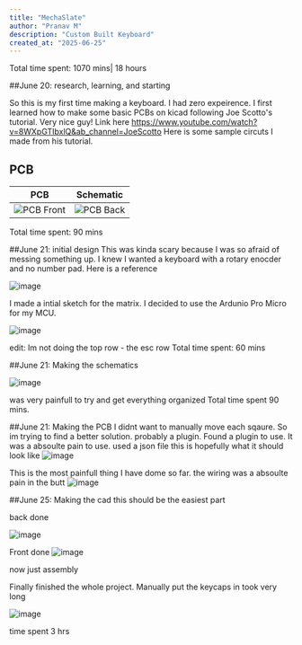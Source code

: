 ```yaml
---
title: "MechaSlate"
author: "Pranav M"
description: "Custom Built Keyboard"
created_at: "2025-06-25"
---
```


Total time spent: 1070 mins| 18 hours


##June 20: research, learning, and starting

So this is my first time making a keyboard. I had zero expeirence. I first learned how to make some basic PCBs on kicad following Joe Scotto's tutorial. Very nice guy! Link here https://www.youtube.com/watch?v=8WXpGTIbxlQ&ab_channel=JoeScotto
Here is some sample circuts I made from his tutorial.

##  PCB
PCB            |  Schematic
:-------------------------:|:-------------------------:
![PCB Front](https://github.com/user-attachments/assets/fe14e158-7bf4-4130-a9e4-d2c2ffe600b3)  |  ![PCB Back](https://github.com/user-attachments/assets/0920f8ec-823d-4420-902b-3d1fbaa8548c)

Total time spent: 90 mins

##June 21: initial design
This was kinda scary because I was so afraid of messing something up. I knew I wanted a keyboard with a rotary enocder and no number pad. Here is a reference

![image](https://github.com/user-attachments/assets/5022cb00-1b8f-4f8d-9eed-496a488ff698)

I made a intial sketch for the matrix. I decided to use the Ardunio Pro Micro for my MCU.  

![image](https://github.com/user-attachments/assets/eb706fce-0594-4e8b-9120-f8f950bf33c4)

edit: Im not doing the top row - the esc row
Total time spent: 60 mins

##June 21: Making the schematics

![image](https://github.com/user-attachments/assets/bdc40540-bcfa-4218-b22b-1539af9df3dd)


was very painfull to try and get everything organized 
Total time spent 90 mins. 


##June 21: Making the PCB
I didnt want to manually move each sqaure. So im trying to find a better solution. probably a plugin. 
Found a plugin to use. It was a absoulte pain to use. 
used a json file
this is hopefully what it should look like 
![image](https://github.com/user-attachments/assets/375b4509-4335-4047-8f0a-fa6b8db1fd74)

This is the most painfull thing I have dome so far. the wiring was a absoulte pain in the butt
![image](https://github.com/user-attachments/assets/ff8a41f1-4699-4f70-8595-96dc0564c0b0)


##June 25: Making the cad
this should be the easiest part


back  done 

![image](https://github.com/user-attachments/assets/a3622311-2f57-4e30-843a-bcb4fbbe01a6)

Front done 
![image](https://github.com/user-attachments/assets/c723ca9a-8d94-49c9-b8a2-eebfd8053d2d)

now just assembly 

Finally finished the whole project. Manually put the keycaps in took very long 

![image](https://github.com/user-attachments/assets/c05ccc66-1ff3-4efa-8257-af330fe5bb88)

time spent 3 hrs

